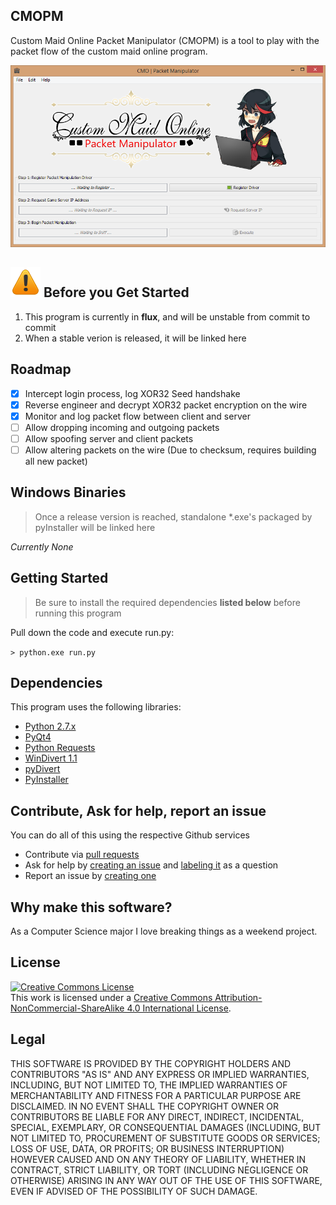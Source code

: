 CMOPM
---
Custom Maid Online Packet Manipulator (CMOPM) is a tool to play with the packet flow of the custom maid online program.

![Program Splash](assets/images/readme_splash.png)

![notice img](assets/images/readme_notice.png) Before you Get Started
---
1. This program is currently in **flux**, and will be unstable from commit to commit
2. When a stable verion is released, it will be linked here

Roadmap
---

 - [x] Intercept login process, log XOR32 Seed handshake
 - [x] Reverse engineer and decrypt XOR32 packet encryption on the wire
 - [x] Monitor and log packet flow between client and server
 - [ ] Allow dropping incoming and outgoing packets
 - [ ] Allow spoofing server and client packets
 - [ ] Allow altering packets on the wire (Due to checksum, requires building all new packet)

Windows Binaries
---

> Once a release version is reached, standalone *.exe's packaged by pyInstaller will be linked here

_Currently None_

Getting Started
---
> Be sure to install the required dependencies **listed below** before running this program

Pull down the code and execute run.py:

```> python.exe run.py```

Dependencies
---
This program uses the following libraries:

 - [Python 2.7.x](https://www.python.org/)
 - [PyQt4](http://www.riverbankcomputing.com/software/pyqt/intro)
 - [Python Requests](http://docs.python-requests.org/en/latest/)
 - [WinDivert 1.1](http://reqrypt.org/windivert.html)
 - [pyDivert](https://github.com/ffalcinelli/pydivert)
 - [PyInstaller](http://www.pyinstaller.org/)

Contribute, Ask for help, report an issue
---
You can do all of this using the respective Github services

 - Contribute via [pull requests](https://help.github.com/articles/using-pull-requests)
 - Ask for help by [creating an issue](https://github.com/ashbyb/cmopm/issues/new) and [labeling it](https://help.github.com/articles/customizing-issue-labels) as a question
 - Report an issue by [creating one](https://github.com/ashbyb/cmopm/issues/new)

Why make this software?
---
As a Computer Science major I love breaking things as a weekend project.

License
---
<a rel="license" href="http://creativecommons.org/licenses/by-nc-sa/4.0/"><img alt="Creative Commons License" style="border-width:0" src="http://i.creativecommons.org/l/by-nc-sa/4.0/88x31.png" /></a><br />This work is licensed under a <a rel="license" href="http://creativecommons.org/licenses/by-nc-sa/4.0/">Creative Commons Attribution-NonCommercial-ShareAlike 4.0 International License</a>.

Legal
---
THIS SOFTWARE IS PROVIDED BY THE COPYRIGHT HOLDERS AND CONTRIBUTORS "AS IS" AND ANY EXPRESS OR IMPLIED WARRANTIES, INCLUDING, BUT NOT LIMITED TO, THE IMPLIED WARRANTIES OF MERCHANTABILITY AND FITNESS FOR A PARTICULAR PURPOSE ARE DISCLAIMED. IN NO EVENT SHALL THE COPYRIGHT OWNER OR CONTRIBUTORS BE LIABLE FOR ANY DIRECT, INDIRECT, INCIDENTAL, SPECIAL, EXEMPLARY, OR CONSEQUENTIAL DAMAGES (INCLUDING, BUT NOT LIMITED TO, PROCUREMENT OF SUBSTITUTE GOODS OR SERVICES; LOSS OF USE, DATA, OR PROFITS; OR BUSINESS INTERRUPTION) HOWEVER CAUSED AND ON ANY THEORY OF LIABILITY, WHETHER IN CONTRACT, STRICT LIABILITY, OR TORT (INCLUDING NEGLIGENCE OR OTHERWISE) ARISING IN ANY WAY OUT OF THE USE OF THIS SOFTWARE, EVEN IF ADVISED OF THE POSSIBILITY OF SUCH DAMAGE.
